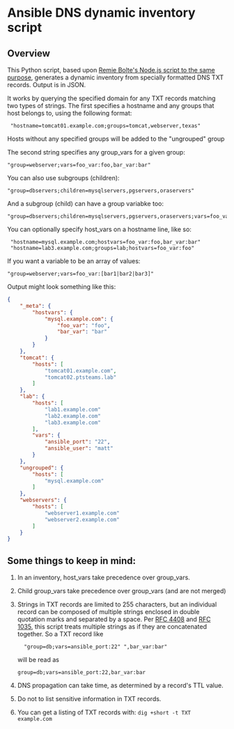 # Ansible DNS dynamic inventory script
## Overview

This Python script, based upon [Remie Bolte's Node.js script to the same purpose](https://medium.com/@remie/using-dns-as-an-ansible-dynamic-inventory-e65a2ed6bc9#.wjoahpbd0), generates a dynamic inventory from specially formatted DNS TXT records. Output is in JSON.

It works by querying the specified domain for any TXT records matching two types of strings. The first specifies a hostname and any groups that host belongs to, using the following format:

     "hostname=tomcat01.example.com;groups=tomcat,webserver,texas"

Hosts without any specified groups will be added to the "ungrouped" group

The second string specifies any group_vars for a given group:

    "group=webserver;vars=foo_var:foo,bar_var:bar"

You can also use subgroups (children):

    "group=dbservers;children=mysqlservers,pgservers,oraservers"

And a subgroup (child) can have a group variabke too:

    "group=dbservers;children=mysqlservers,pgservers,oraservers;vars=foo_var:foo,bar_var:bar"

You can optionally specify host_vars on a hostname line, like so:

     "hostname=mysql.example.com;hostvars=foo_var:foo,bar_var:bar"
     "hostname=lab3.example.com;groups=lab;hostvars=foo_var:foo"

If you want a variable to be an array of values:

    "group=webserver;vars=foo_var:[bar1|bar2|bar3]"

Output might look something like this:

```json
{
    "_meta": {
        "hostvars": {
            "mysql.example.com": {
                "foo_var": "foo",
                "bar_var": "bar"
            }
        }
    },
    "tomcat": {
        "hosts": [
            "tomcat01.example.com",
            "tomcat02.ptsteams.lab"
        ]
    },
    "lab": {
        "hosts": [
            "lab1.example.com"
            "lab2.example.com"
            "lab3.example.com"
        ],
        "vars": {
            "ansible_port": "22",
            "ansible_user": "matt"
        }
    },
    "ungrouped": {
        "hosts": [
            "mysql.example.com"
        ]
    },
    "webservers": {
        "hosts": [
            "webserver1.example.com"
            "webserver2.example.com"
        ]
    }
}
```


## Some things to keep in mind:
1. In an inventory, host_vars take precedence over group_vars.
2. Child group_vars take precedence over group_vars (and are not merged)
3. Strings in TXT records are limited to 255 characters, but an individual
   record can be composed of multiple strings enclosed in double quotation 
   marks and separated by a space. Per [RFC 4408](https://www.ietf.org/rfc/rfc4408.txt)
   and [RFC 1035](https://www.ietf.org/rfc/rfc1035.txt), this script treats 
   multiple strings as if they are concatenated together. So a TXT record 
   like

   ```
     "group=db;vars=ansible_port:22" ",bar_var:bar"
   ```

   will be read as

   ```
   group=db;vars=ansible_port:22,bar_var:bar
   ```

4. DNS propagation can take time, as determined by a record's TTL value.
5. Do not to list sensitive information in TXT records.
6. You can get a listing of TXT records with: ```dig +short -t TXT example.com```
